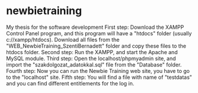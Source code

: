 # newbietraining
My thesis for the software development
First step: Download the XAMPP Control Panel program, and this program will have a "htdocs" folder (usually c://xampp/htdocs). Download all files from the "WEB_NewbieTraining_SzentiBernadett" folder and copy these files to the htdocs folder.
Second step: Run the XAMPP, and start the Apache and MySQL module.
Third step: Open the localhost/phpmyadmin site, and import the "szakdolgozat_adatokkal.sql" file from the "Database" folder.
Fourth step: Now you can run the Newbie Training web site, you have to go to the "localhost" site.
Fifth step: You will find a file with name of "testdatas" and you can find different entitlements for the log in.
